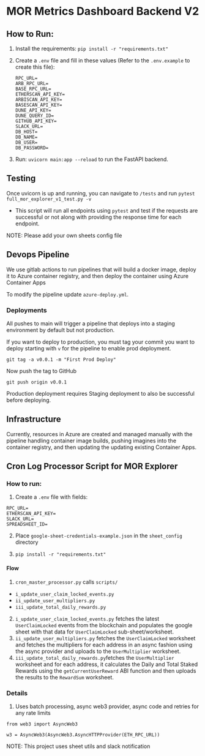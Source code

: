 # MOR Metrics Dashboard Backend V2

## How to Run:

1) Install the requirements: `pip install -r "requirements.txt"`

2) Create a `.env` file and fill in these values (Refer to the `.env.example` to create this file):
    ```
    RPC_URL=
    ARB_RPC_URL=
    BASE_RPC_URL=
    ETHERSCAN_API_KEY=
    ARBISCAN_API_KEY=
    BASESCAN_API_KEY=
    DUNE_API_KEY=
    DUNE_QUERY_ID=
    GITHUB_API_KEY=
    SLACK_URL=
    DB_HOST=
    DB_NAME=
    DB_USER=
    DB_PASSWORD=
    ```

3) Run: `uvicorn main:app --reload` to run the FastAPI backend.

## Testing

Once uvicorn is up and running, you can navigate to `/tests` and
run `pytest full_mor_explorer_v1_test.py -v`

- This script will run all endpoints using `pytest` and test if the requests are successful or not along with providing
the response time for each endpoint.

NOTE: Please add your own sheets config file
<!-- TODO: Add a note about the sheets config file -->

## Devops Pipeline

We use gitlab actions to run pipelines that will build a docker image, deploy it to Azure container registry, and then deploy the container using Azure Container Apps

To modify the pipeline update `azure-deploy.yml`.

### Deployments

All pushes to main will trigger a pipeline that deploys into a staging environment by default but not production.

If you want to deploy to production, you must tag your commit you want to deploy starting with `v` for the pipeline to enable prod deployment.

`git tag -a v0.0.1 -m "First Prod Deploy"`

Now push the tag to GitHub

`git push origin v0.0.1`

Production deployment requires Staging deployment to also be successful before deploying.

## Infrastructure

Currently, resources in Azure are created and managed manually with the pipeline handling container image builds, pushing imagines into the container registry, and then updating the updating existing Container Apps.

## Cron Log Processor Script for MOR Explorer

### How to run:
1) Create a `.env` file with fields:
```angular2html
RPC_URL=
ETHERSCAN_API_KEY=
SLACK_URL=
SPREADSHEET_ID=
```

2) Place `google-sheet-credentials-example.json` in the `sheet_config` directory

3) `pip install -r "requirements.txt"`

#### Flow
1) `cron_master_processor.py` calls `scripts/`
- `i_update_user_claim_locked_events.py`
- `ii_update_user_multipliers.py`
- `iii_update_total_daily_rewards.py`

2) `i_update_user_claim_locked_events.py` fetches the latest `UserClaimLocked` events
from the blockchain and populates the google sheet with that data for
`UserClaimLocked` sub-sheet/worksheet.
3) `ii_update_user_multipliers.py` fetches the `UserClaimLocked` worksheet and fetches the multipliers
for each address in an async fashion using the async provider and uploads to 
the `UserMultiplier` worksheet.
4) `iii_update_total_daily_rewards.py`fetches the `UserMultiplier` worksheet and for each address, it
calculates the Daily and Total Staked Rewards using the `getCurrentUserReward` ABI function and then
uploads the results to the `RewardSum` worksheet.

### Details

1) Uses batch processing, async web3 provider, async code and retries for any rate limits
```angular2html:
from web3 import AsyncWeb3

w3 = AsyncWeb3(AsyncWeb3.AsyncHTTPProvider(ETH_RPC_URL))
```

NOTE: This project uses sheet utils and slack notification